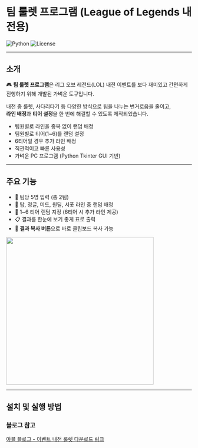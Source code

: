 # 팀 룰렛 프로그램 (League of Legends 내전용)

![Python](https://img.shields.io/badge/Python-3.10+-blue)
![License](https://img.shields.io/badge/License-MIT-green)

---

## 소개

🎮 **팀 룰렛 프로그램**은 리그 오브 레전드(LOL) 내전 이벤트를 보다 재미있고 간편하게 진행하기 위해 개발된 가벼운 도구입니다.

내전 중 룰렛, 사다리타기 등 다양한 방식으로 팀을 나누는 번거로움을 줄이고,  
**라인 배정**과 **티어 설정**을 한 번에 해결할 수 있도록 제작되었습니다.

- 팀원별로 라인을 중복 없이 랜덤 배정
- 팀원별로 티어(1~6)를 랜덤 설정
- 6티어일 경우 추가 라인 배정
- 직관적이고 빠른 사용성
- 가벼운 PC 프로그램 (Python Tkinter GUI 기반)

---

## 주요 기능

- 🧩 팀당 5명 입력 (총 2팀)
- 🎲 탑, 정글, 미드, 원딜, 서폿 라인 중 랜덤 배정
- 🔢 1~6 티어 랜덤 지정 (6티어 시 추가 라인 제공)
- 📋 결과를 한눈에 보기 좋게 표로 출력
- 📎 **결과 복사 버튼**으로 바로 클립보드 복사 가능
<img src="https://postfiles.pstatic.net/MjAyNTA0MjZfMTI3/MDAxNzQ1NjY4MTI3Njg5.dO_wrgb6ate9G9tbW1T-o6hwG_3uGDWxjBSj816H_tAg.HURDynXAfelnZ-78YQMCY4jZJflEz68Q7K-P8lWkKogg.PNG/%EB%A3%B0%EB%A0%9B.PNG?type=w966" width="400px">

---

## 설치 및 실행 방법

### 블로그 참고
[아블 블로그 - 이벤트 내전 룰렛 다운로드 링크](https://blog.naver.com/abeul_dv/223870922837)
